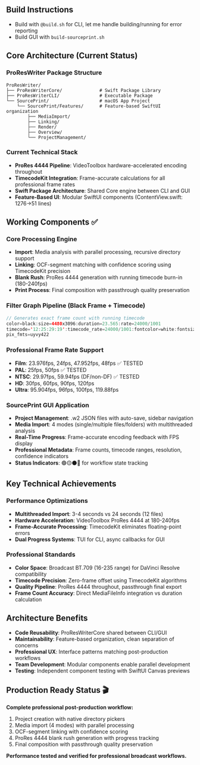 ## Build Instructions

- Build with `@build.sh` for CLI, let me handle building/running for error reporting
- Build GUI with `build-sourceprint.sh` 

## Core Architecture (Current Status)

### ProResWriter Package Structure
```
ProResWriter/
├── ProResWriterCore/              # Swift Package Library
├── ProResWriterCLI/               # Executable Package  
└── SourcePrint/                   # macOS App Project
    └── SourcePrint/Features/      # Feature-based SwiftUI organization
        ├── MediaImport/
        ├── Linking/ 
        ├── Render/
        ├── Overview/
        └── ProjectManagement/
```

### Current Technical Stack
- **ProRes 4444 Pipeline**: VideoToolbox hardware-accelerated encoding throughout
- **TimecodeKit Integration**: Frame-accurate calculations for all professional frame rates
- **Swift Package Architecture**: Shared Core engine between CLI and GUI
- **Feature-Based UI**: Modular SwiftUI components (ContentView.swift: 1276→51 lines)

## Working Components ✅

### Core Processing Engine
- **Import**: Media analysis with parallel processing, recursive directory support
- **Linking**: OCF-segment matching with confidence scoring using TimecodeKit precision
- **Blank Rush**: ProRes 4444 generation with running timecode burn-in (180-240fps)
- **Print Process**: Final composition with passthrough quality preservation

### Filter Graph Pipeline (Black Frame + Timecode)
```swift
// Generates exact frame count with running timecode
color=black:size=4480x3096:duration=23.565:rate=24000/1001
timecode='12:25:29:19':timecode_rate=24000/1001:fontcolor=white:fontsize=64:x=50:y=150
pix_fmts=uyvy422
```

### Professional Frame Rate Support
- **Film**: 23.976fps, 24fps, 47.952fps, 48fps ✅ TESTED  
- **PAL**: 25fps, 50fps ✅ TESTED
- **NTSC**: 29.97fps, 59.94fps (DF/non-DF) ✅ TESTED
- **HD**: 30fps, 60fps, 90fps, 120fps
- **Ultra**: 95.904fps, 96fps, 100fps, 119.88fps

### SourcePrint GUI Application
- **Project Management**: .w2 JSON files with auto-save, sidebar navigation
- **Media Import**: 4 modes (single/multiple files/folders) with multithreaded analysis
- **Real-Time Progress**: Frame-accurate encoding feedback with FPS display
- **Professional Metadata**: Frame counts, timecode ranges, resolution, confidence indicators
- **Status Indicators**: 🟢🟡⚫️🔴 for workflow state tracking

## Key Technical Achievements

### Performance Optimizations
- **Multithreaded Import**: 3-4 seconds vs 24 seconds (12 files)
- **Hardware Acceleration**: VideoToolbox ProRes 4444 at 180-240fps
- **Frame-Accurate Processing**: TimecodeKit eliminates floating-point errors
- **Dual Progress Systems**: TUI for CLI, async callbacks for GUI

### Professional Standards  
- **Color Space**: Broadcast BT.709 (16-235 range) for DaVinci Resolve compatibility
- **Timecode Precision**: Zero-frame offset using TimecodeKit algorithms
- **Quality Pipeline**: ProRes 4444 throughout, passthrough final export
- **Frame Count Accuracy**: Direct MediaFileInfo integration vs duration calculation

## Architecture Benefits

- **Code Reusability**: ProResWriterCore shared between CLI/GUI
- **Maintainability**: Feature-based organization, clean separation of concerns  
- **Professional UX**: Interface patterns matching post-production workflows
- **Team Development**: Modular components enable parallel development
- **Testing**: Independent component testing with SwiftUI Canvas previews

## Production Ready Status 🎬

**Complete professional post-production workflow:**
1. Project creation with native directory pickers
2. Media import (4 modes) with parallel processing  
3. OCF-segment linking with confidence scoring
4. ProRes 4444 blank rush generation with progress tracking
5. Final composition with passthrough quality preservation

**Performance tested and verified for professional broadcast workflows.**